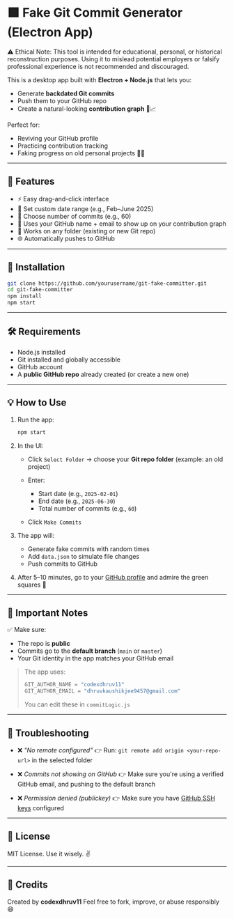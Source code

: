 # 🟩 Fake Git Commit Generator (Electron App)

⚠️ Ethical Note: This tool is intended for educational, personal, or historical reconstruction purposes. Using it to mislead potential employers or falsify professional experience is not recommended and discouraged.

This is a desktop app built with **Electron + Node.js** that lets you:
- Generate **backdated Git commits**
- Push them to your GitHub repo
- Create a natural-looking **contribution graph** 🧠📈

Perfect for:
- Reviving your GitHub profile
- Practicing contribution tracking
- Faking progress on old personal projects 👨‍💻

---

## 🚀 Features

- ⚡ Easy drag-and-click interface
- 📅 Set custom date range (e.g., Feb–June 2025)
- 🔢 Choose number of commits (e.g., 60)
- 👤 Uses your GitHub name + email to show up on your contribution graph
- 📂 Works on any folder (existing or new Git repo)
- 🌐 Automatically pushes to GitHub

---

## 🧱 Installation

```bash
git clone https://github.com/yourusername/git-fake-committer.git
cd git-fake-committer
npm install
npm start
````

---

## 🛠️ Requirements

* Node.js installed
* Git installed and globally accessible
* GitHub account
* A **public GitHub repo** already created (or create a new one)

---

## 💡 How to Use

1. Run the app:

   ```bash
   npm start
   ```

2. In the UI:

   * Click `Select Folder` → choose your **Git repo folder** (example: an old project)
   * Enter:

     * Start date (e.g., `2025-02-01`)
     * End date (e.g., `2025-06-30`)
     * Total number of commits (e.g., `60`)
   * Click `Make Commits`

3. The app will:

   * Generate fake commits with random times
   * Add `data.json` to simulate file changes
   * Push commits to GitHub

4. After 5–10 minutes, go to your [GitHub profile](https://github.com) and admire the green squares 💚

---

## 📌 Important Notes

✅ Make sure:

* The repo is **public**
* Commits go to the **default branch** (`main` or `master`)
* Your Git identity in the app matches your GitHub email

> The app uses:
>
> ```js
> GIT_AUTHOR_NAME = "codexdhruv11"
> GIT_AUTHOR_EMAIL = "dhruvkaushikjee9457@gmail.com"
> ```
>
> You can edit these in `commitLogic.js`

---

## 🧪 Troubleshooting

* ❌ *"No remote configured"*
  👉 Run: `git remote add origin <your-repo-url>` in the selected folder

* ❌ *Commits not showing on GitHub*
  👉 Make sure you're using a verified GitHub email, and pushing to the default branch

* ❌ *Permission denied (publickey)*
  👉 Make sure you have [GitHub SSH keys](https://docs.github.com/en/authentication/connecting-to-github-with-ssh) configured

---

## 📜 License

MIT License. Use it wisely. ✌️

---

## 💬 Credits

Created by **codexdhruv11**
Feel free to fork, improve, or abuse responsibly 😄
